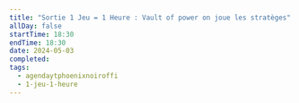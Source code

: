 ```yaml
---
title: "Sortie 1 Jeu = 1 Heure : Vault of power on joue les stratèges"
allDay: false
startTime: 18:30
endTime: 18:30
date: 2024-05-03
completed: 
tags:
  - agendaytphoenixnoiroffi
  - 1-jeu-1-heure
---
```


